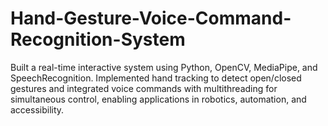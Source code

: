 # Hand-Gesture-Voice-Command-Recognition-System
Built a real-time interactive system using Python, OpenCV, MediaPipe, and SpeechRecognition. Implemented hand tracking to detect open/closed gestures and integrated voice commands with multithreading for simultaneous control, enabling applications in robotics, automation, and accessibility.
